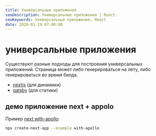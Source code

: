 ```yaml
---
title: Универсальные приложения
seoDescription: Универсальные приложения | React.
seoKeywords: Универсальные приложения, React
date: 2020-01-19 07:00:00
---
```

# универсальные приложения

Существуют разные подходы для построения универсальных приложений. Страница может либо генерироваться на лету, либо генерироваться во время билда. 

+ [nextjs](https://nextjs.org/learn/basics/getting-started) (для динамики)
+ [gatsby](https://www.gatsbyjs.org/) (для статики)

## демо приложение next + appolo

Пример [next with-apollo](https://github.com/zeit/next.js/tree/canary/examples/with-apollo):

```bash
npx create-next-app --example with-apollo
```
